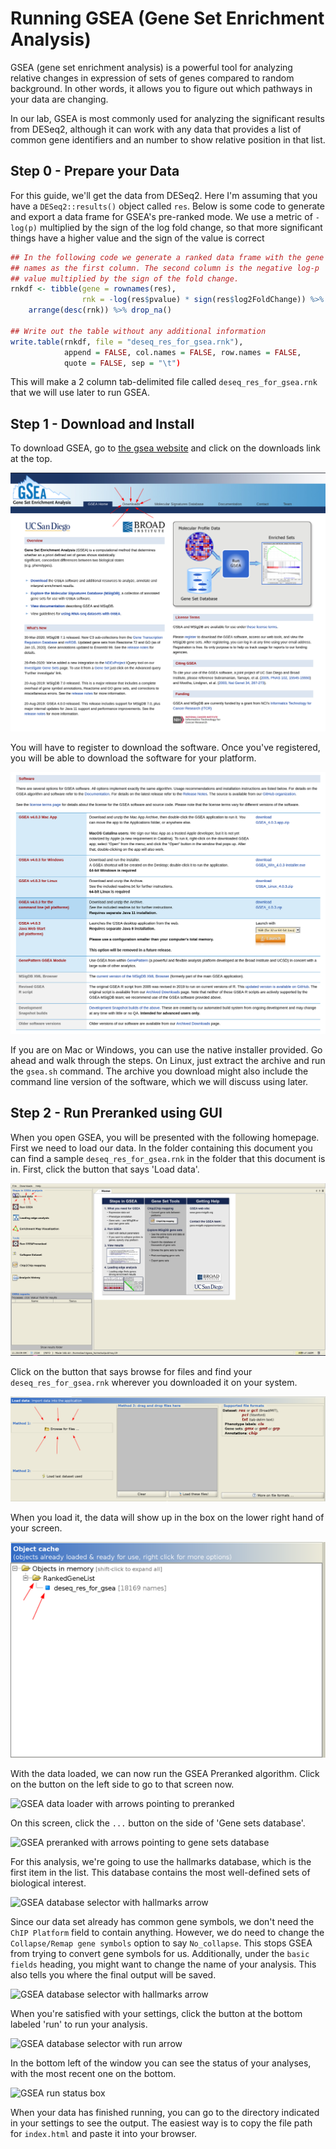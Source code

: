 # Running GSEA (Gene Set Enrichment Analysis)

GSEA (gene set enrichment analysis) is a powerful tool for analyzing
relative changes in expression of sets of genes compared to random
background. In other words, it allows you to figure out which pathways
in your data are changing.

In our lab, GSEA is most commonly used for analyzing the significant
results from DESeq2, although it can work with any data that provides
a list of common gene identifiers and an number to show relative
position in that list.

## Step 0 - Prepare your Data

For this guide, we'll get the data from DESeq2. Here I'm assuming that
you have a `DESeq2::results()` object called `res`. Below is some code
to generate and export a data frame for GSEA's pre-ranked mode. We use
a metric of `-log(p)` multiplied by the sign of the log fold change,
so that more significant things have a higher value and the sign of the
value is correct

```R
## In the following code we generate a ranked data frame with the gene
## names as the first column. The second column is the negative log-p
## value multiplied by the sign of the fold change.
rnkdf <- tibble(gene = rownames(res),
				rnk = -log(res$pvalue) * sign(res$log2FoldChange)) %>%
	arrange(desc(rnk)) %>% drop_na()

## Write out the table without any additional information
write.table(rnkdf, file = "deseq_res_for_gsea.rnk"),
			append = FALSE, col.names = FALSE, row.names = FALSE,
			quote = FALSE, sep = "\t")
```

This will make a 2 column tab-delimited file called
`deseq_res_for_gsea.rnk` that we will use later to run GSEA.

## Step 1 - Download and Install

To download GSEA, go to [the gsea
website](https://www.gsea-msigdb.org/gsea/index.jsp) and click on the
downloads link at the top.

![GSEA homepage](./images/gsea_home.png)

You will have to register to download the software. Once you've
registered, you will be able to download the software for your
platform.

![GSEA downloads](./images/gsea_downloads.png)

If you are on Mac or Windows, you can use the native installer
provided. Go ahead and walk through the steps. On Linux, just extract
the archive and run the `gsea.sh` command. The archive you download
might also include the command line version of the software, which we
will discuss using later.

## Step 2 - Run Preranked using GUI

When you open GSEA, you will be presented with the following homepage.
First we need to load our data. In the folder containing this document
you can find a sample `deseq_res_for_gsea.rnk` in the folder that this
document is in. First, click the button that says 'Load data'.

![GSEA home with arrows pointing to load data](./images/gsea_goto_load_data.png)

Click on the button that says browse for files and find your
`deseq_res_for_gsea.rnk` wherever you downloaded it on your system.

![GSEA data loader before loading](./images/gsea_data_loader.png)

When you load it, the data will show up in the box on the lower right
hand of your screen.

![GSEA data loader with data loaded](./images/gsea_data_loaded.png)

With the data loaded, we can now run the GSEA Preranked algorithm.
Click on the button on the left side to go to that screen now.

![GSEA data loader with arrows pointing to
preranked](./images/gsea_goto_preranked.png)

On this screen, click the `...` button on the side of 'Gene sets database'.

![GSEA preranked with arrows pointing to gene sets
database](./images/images/gsea_preranked_db_button.png)

For this analysis, we're going to use the hallmarks database, which is
the first item in the list. This database contains the most
well-defined sets of biological interest.

![GSEA database selector with hallmarks
arrow](./images/images/gsea_hallmarks.png)

Since our data set already has common gene symbols, we don't need the
`ChIP Platform` field to contain anything. However, we do need to
change the `Collapse/Remap gene symbols` option to say `No_collapse`.
This stops GSEA from trying to convert gene symbols for us.
Additionally, under the `basic fields` heading, you might want to
change the name of your analysis. This also tells you where the final
output will be saved.

![GSEA database selector with hallmarks
arrow](./images/images/gsea_preranked_settings.png)

When you're satisfied with your settings, click the button at the
bottom labeled 'run' to run your analysis.

![GSEA database selector with run
arrow](./images/images/gsea_preranked_run.png)

In the bottom left of the window you can see the status of your
analyses, with the most recent one on the bottom.

![GSEA run status box](./images/images/gsea_run_status.png)

When your data has finished running, you can go to the directory
indicated in your settings to see the output. The easiest way is to
copy the file path for `index.html` and paste it into your browser.
